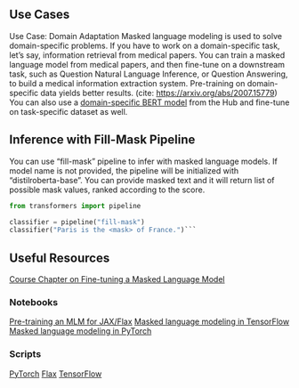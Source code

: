 ## Use Cases

Use Case: Domain Adaptation
Masked language modeling is used to solve domain-specific problems.
If you have to work on a domain-specific task, let’s say, information retrieval from medical papers. You can train a masked language model from medical papers, and then fine-tune on a downstream task, such as Question Natural Language Inference, or Question Answering, to build a medical information extraction system. Pre-training on domain-specific data yields better results. (cite: https://arxiv.org/abs/2007.15779) You can also use a [domain-specific BERT model](https://huggingface.co/microsoft/BiomedNLP-PubMedBERT-base-uncased-abstract-fulltext) from the Hub and fine-tune on task-specific dataset as well.

## Inference with Fill-Mask Pipeline

You can use “fill-mask” pipeline to infer with masked language models. If model name is not provided, the pipeline will be initialized with “distilroberta-base”. You can provide masked text and it will return list of possible mask values, ranked according to the score.

```python
from transformers import pipeline

classifier = pipeline("fill-mask")
classifier("Paris is the <mask> of France.")```
```



## Useful Resources
[Course Chapter on Fine-tuning a Masked Language Model](https://huggingface.co/course/chapter7/3?fw=pt)
### Notebooks
[Pre-training an MLM for JAX/Flax](https://github.com/huggingface/notebooks/blob/master/examples/masked_language_modeling_flax.ipynb)
[Masked language modeling in TensorFlow](https://github.com/huggingface/notebooks/blob/master/examples/language_modeling-tf.ipynb)
[Masked language modeling in PyTorch](https://github.com/huggingface/notebooks/blob/master/examples/language_modeling.ipynb)
### Scripts
[PyTorch](https://github.com/huggingface/transformers/tree/master/examples/pytorch/language-modeling)
[Flax](https://github.com/huggingface/transformers/tree/master/examples/flax/language-modeling)
[TensorFlow](https://github.com/huggingface/transformers/tree/master/examples/tensorflow/language-modeling)